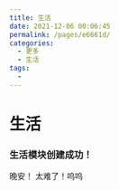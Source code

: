 ```yaml
---
title: 生活
date: 2021-12-06 00:06:45
permalink: /pages/e6661d/
categories:
  - 更多
  - 生活
tags:
  - 
---
```

# 生活

### 生活模块创建成功！
晚安！
太难了！呜呜

